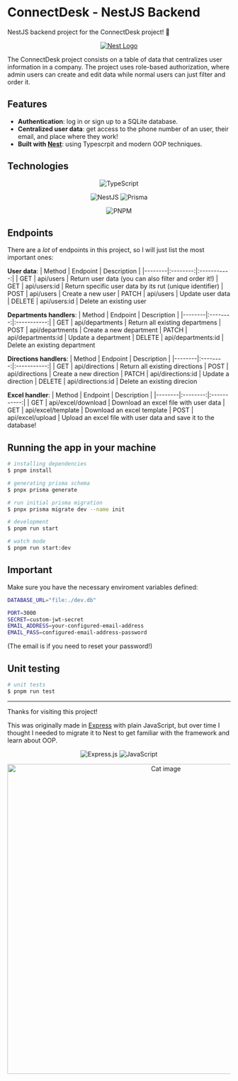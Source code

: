 # ConnectDesk - NestJS Backend

NestJS backend project for the ConnectDesk project! 🧨

<p align="center">
  <a href="http://nestjs.com/" target="blank"><img src="https://nestjs.com/img/nest-og.png" alt="Nest Logo" /></a>
</p>

[circleci-image]: https://img.shields.io/circleci/build/github/nestjs/nest/master?token=abc123def456
[circleci-url]: https://circleci.com/gh/nestjs/nest

The ConnectDesk project consists on a table of data that centralizes user information in a company. The project uses role-based authorization, where admin users can create and edit data while normal users can just filter and order it.

## Features

- **Authentication**: log in or sign up to a SQLite database.
- **Centralized user data**: get access to the phone number of an user, their email, and place where they work!
- **Built with [Nest](https://github.com/nestjs/nest)**: using Typescrpit and modern OOP techniques.

## Technologies

<div align="center">

![TypeScript](https://img.shields.io/badge/typescript-%23007ACC.svg?style=for-the-badge&logo=typescript&logoColor=white)

![NestJS](https://img.shields.io/badge/nestjs-%23E0234E.svg?style=for-the-badge&logo=nestjs&logoColor=white)
![Prisma](https://img.shields.io/badge/Prisma-3982CE?style=for-the-badge&logo=Prisma&logoColor=white)

![PNPM](https://img.shields.io/badge/pnpm-%234a4a4a.svg?style=for-the-badge&logo=pnpm&logoColor=f69220)

</div>

## Endpoints

There are a *lot* of endpoints in this project, so I will just list the most important ones:

**User data**:
| Method | Endpoint | Description |
|--------|:--------:|:-----------:|
|  GET   | api/users | Return user data (you can also filter and order it!)
|  GET   | api/users:id | Return specific user data by its rut (unique identifier)
|  POST  | api/users | Create a new user
|  PATCH | api/users | Update user data 
|  DELETE | api/users:id | Delete an existing user

**Departments handlers**:
| Method | Endpoint | Description |
|--------|:--------:|:-----------:|
|   GET  | api/departments | Return all existing departmens
|   POST | api/departments | Create a new department
|  PATCH | api/departments:id | Update a department
|  DELETE | api/departments:id | Delete an existing department

**Directions handlers**:
| Method | Endpoint | Description |
|--------|:--------:|:-----------:|
|   GET  | api/directions | Return all existing directions
|   POST | api/directions | Create a new direction
|  PATCH | api/directions:id | Update a direction
|  DELETE | api/directions:id | Delete an existing direcion

**Excel handler**:
| Method | Endpoint | Description |
|--------|:--------:|:-----------:|
| GET | api/excel/download | Download an excel file with user data
| GET | api/excel/template | Download an excel template
| POST | api/excel/upload | Upload an excel file with user data and save it to the database!


## Running the app in your machine

```bash
# installing dependencies
$ pnpm install

# generating prisma schema
$ pnpx prisma generate

# run initial prisma migration
$ pnpx prisma migrate dev --name init

# development
$ pnpm run start

# watch mode
$ pnpm run start:dev
```

## Important

Make sure you have the necessary enviroment variables defined:

```bash
DATABASE_URL="file:./dev.db"

PORT=3000
SECRET=custom-jwt-secret
EMAIL_ADDRESS=your-configured-email-address
EMAIL_PASS=configured-email-address-password
```

(The email is if you need to reset your password!)

## Unit testing

```bash
# unit tests
$ pnpm run test

```

---

Thanks for visiting this project!

This was originally made in [Express](https://expressjs.com) with plain JavaScript, but over time I thought I needed to migrate it to Nest to get familiar with the framework and learn about OOP.

<div align="center">

![Express.js](https://img.shields.io/badge/express.js-%23404d59.svg?style=for-the-badge&logo=express&logoColor=%2361DAFB)
![JavaScript](https://img.shields.io/badge/javascript-%23323330.svg?style=for-the-badge&logo=javascript&logoColor=%23F7DF1E)
    
</div>

<div align="center">
<a href="http://nestjs.com/" target="blank"><img src="https://www.kscerbiakas.lt/content/images/size/w1200/2023/12/66769-2-1.jpg" width=700 alt="Cat image" /></a>
</div>